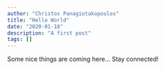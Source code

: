 ```yaml
---
author: "Christos Panagiotakopoulos"
title: "Hello World"
date: "2020-01-18"
description: "A first post"
tags: []
---
```


Some nice things are coming here... Stay connected!
